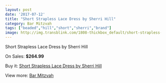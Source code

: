 ```yaml
---
layout: post
date: '2017-07-12'
title: "Short Strapless Lace Dress by Sherri Hill"
category: Bar Mitzvah
tags: ["beaded","hill","short","sherri","brand"]
image: http://img.transblink.com/1808-thickbox_default/short-strapless-lace-dress-by-sherri-hill.jpg
---
```

Short Strapless Lace Dress by Sherri Hill

On Sales: **$264.99**
<a href="https://www.transblink.com/en/bar-mitzvah/584-short-strapless-lace-dress-by-sherri-hill.html"><amp-img layout="responsive" width="600" height="600" src="//img.transblink.com/1808-thickbox_default/short-strapless-lace-dress-by-sherri-hill.jpg" alt="Short Strapless Lace Dress by Sherri Hill 0" /></a>
<a href="https://www.transblink.com/en/bar-mitzvah/584-short-strapless-lace-dress-by-sherri-hill.html"><amp-img layout="responsive" width="600" height="600" src="//img.transblink.com/1810-thickbox_default/short-strapless-lace-dress-by-sherri-hill.jpg" alt="Short Strapless Lace Dress by Sherri Hill 1" /></a>
<a href="https://www.transblink.com/en/bar-mitzvah/584-short-strapless-lace-dress-by-sherri-hill.html"><amp-img layout="responsive" width="600" height="600" src="//img.transblink.com/1809-thickbox_default/short-strapless-lace-dress-by-sherri-hill.jpg" alt="Short Strapless Lace Dress by Sherri Hill 2" /></a>

Buy it: [Short Strapless Lace Dress by Sherri Hill](https://www.transblink.com/en/bar-mitzvah/584-short-strapless-lace-dress-by-sherri-hill.html "Short Strapless Lace Dress by Sherri Hill")

View more: [Bar Mitzvah](https://www.transblink.com/en/2-bar-mitzvah "Bar Mitzvah")